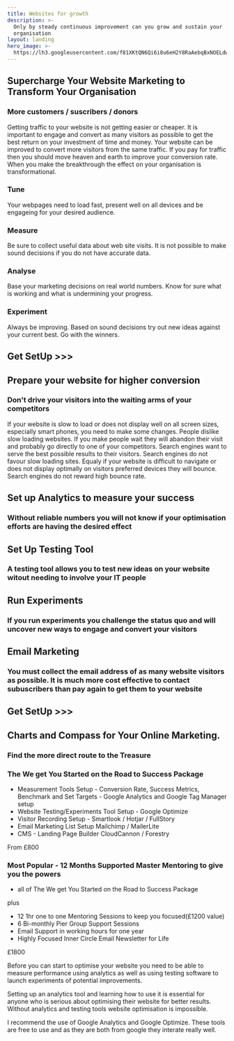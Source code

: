 ```yaml
---
title: Websites for growth
description: >-
  Only by steady continuous improvement can you grow and sustain your
  organisation
layout: landing
hero_image: >-
  https://lh3.googleusercontent.com/f81XKtQN6Qi6i8u6eH2Y8RaAebqBxNOELdwRmq1B7LWbT4SNnGPUXtKJDP-Ktrk7ORoUCon6zpIMThfYLz0=w1200-h500-c-rj-e30#.jpg
---
```


<div class="w3-row w3-red w3-colored-background">
   <div class="w3-col l9">
    <h2>Supercharge Your Website Marketing to Transform Your Organisation</h2>
    <h3>More customers / suscribers / donors </h3>
    <p>
    Getting traffic to your website is not getting easier or cheaper. It is important to engage and convert as many visitors as possible to get the best return on your investment of time and money. Your website can be improved to convert more visitors from the same traffic. If you pay for traffic then you should move heaven and earth to improve your conversion rate. When you make the breakthrough the effect on your organisation is transformational.
    </p>
  </div>
</div>
<div class="w3-row">
   <div class="w3-col l12 strands" >
    <div class="w3-col l3"><h3>Tune</h3> Your webpages need to load fast, present well on all devices and be engageing for your desired audience.</div>
    <div class="w3-col l3"><h3>Measure</h3> Be sure to collect useful data about web site visits. It is not possible to make sound decisions if you do not have accurate data.</div>
    <div class="w3-col l3"><h3>Analyse</h3> Base your marketing decisions on real world numbers. Know for sure what is working and what is undermining your progress. </div>
    <div class="w3-col l3"><h3>Experiment</h3> Always be improving. Based on sound decisions try out new ideas against your current best. Go with the winners.</div>
  </div>
</div>
<div class="w3-row w3-red w3-colored-background">
   <div class="w3-col l12 w3-center">
        <h2 class="buttony">Get SetUp >>></h2>
  </div>
  </div>
<div class="w3-row">
   <div class="w3-col w3-right l9">
    <h2>Prepare your website for higher conversion</h2>
    <h3>Don't drive your visitors into the waiting arms of your competitors</h3>
    <p>If your website is slow to load or does not display well on all screen sizes, especially smart phones,  you need to make some changes. People dislike slow loading websites. If you make people wait they will abandon their visit and probably go directly to one of your competitors. Search engines want to serve the best possible results to their visitors. Search engines do not favour slow loading sites. Equaly if your website is difficult to navigate or does not display optimally on visitors preferred devices they will bounce. Search engines do not reward high bounce rate.</p> 
  </div>
</div>

<div class="w3-row w3-teal w3-colored-background">
   <div class="w3-col l9">
    <h2>Set up Analytics to measure your success</h2>
    <h3>Without reliable numbers you will not know if your optimisation efforts are having the desired effect</h3>
  </div>
</div>
<div class="w3-row">
   <div class="w3-col w3-right l9">
    <h2>Set Up Testing Tool</h2>
    <h3>A testing tool allows you to test new ideas on your website witout needing to involve your IT people</h3>
  </div>
</div>
<div class="w3-row w3-green w3-colored-background">
   <div class="w3-col l9">
    <h2>Run Experiments</h2>
    <h3>If you run experiments you challenge the status quo and will uncover new ways to engage and convert your visitors</h3>
  </div>
</div>
<div class="w3-row">
   <div class="w3-col w3-right l9">
    <h2>Email Marketing</h2>
    <h3>You must collect the email address of as many website visitors as possible. It is much more cost effective to contact subuscribers than pay again to get them to your website</h3>
  </div>
</div>
<div class="w3-row w3-red w3-colored-background">
   <div class="w3-col l12 w3-center">
        <h2 class="buttony">Get SetUp >>></h2>
  </div>
  </div>
<div class="w3-row w3-purple w3-colored-background">
   <div class="w3-col l9">
    <h2>Charts and Compass for Your Online Marketing.</h2>
    <h3>Find the more direct route to the Treasure</h3>
  </div>
</div>


### The We get You Started on the Road to Success Package
* Measurement Tools Setup - Conversion Rate, Success Metrics, Benchmark and Set Targets - Google Analytics and Google Tag Manager setup
* Website Testing/Experiments Tool Setup - Google Optimize
* Visitor Recording Setup - Smartlook / Hotjar / FullStory
* Email Marketing List Setup Mailchimp / MailerLite
* CMS - Landing Page Builder CloudCannon / Forestry

From £800

### Most Popular - 12 Months Supported Master Mentoring to give you the powers

* all of The We get You Started on the Road to Success Package

 plus

* 12 1hr one to one Mentoring Sessions to keep you focused(£1200 value)
* 6 Bi-monthly Pier Group Support Sessions
* Email Support in working hours for one year
* Highly Focused Inner Circle Email Newsletter for Life

£1800

Before you can start to optimise your website you need to be able to measure performance using analytics as well as using testing software to launch experiments of potential improvements.

Setting up an analytics tool and learning how to use it is essential for anyone who is serious about optimising their website for better results. Without analytics and testing tools website optimisation is impossible.

I recommend the use of Google Analytics and Google Optimize. These tools are free to use and as they are both from google they interate really well.
